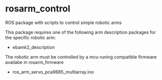 # rosarm_control
ROS package with scripts to control simple robotic arms

This package requires one of the following arm description packages for the specific robotic arm:
- ebamk2_description

The robotic arm must be controlled by a mcu runing compatible firmware availabe in rosarm_firmware
- ros_arm_servo_pca9685_multiarray.ino
